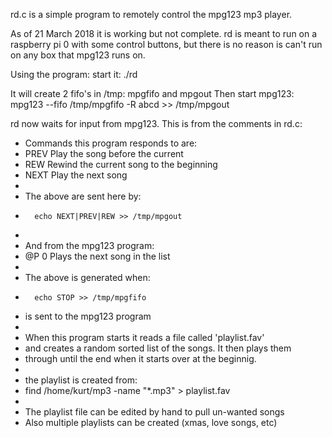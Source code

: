 rd.c is a simple program to remotely control the mpg123 mp3 player. 

As of 21 March 2018 it is working but not complete. rd is meant 
to run on a raspberry pi 0 with some control buttons, but there is
no reason is can't run on any box that mpg123 runs on.

Using the program:
start it: ./rd

It will create 2 fifo's in /tmp: mpgfifo and mpgout
Then start mpg123: mpg123 --fifo /tmp/mpgfifo -R abcd >> /tmp/mpgout

rd now waits for input from mpg123. This is from the comments in rd.c:

*	Commands this program responds to are:
*	PREV	Play the song before the current
*	REW	Rewind the current song to the beginning
*	NEXT	Play the next song
*
*	The above are sent here by:
*		echo NEXT|PREV|REW >> /tmp/mpgout
*
*	And from the mpg123 program:
*	@P 0	Plays the next song in the list
*
*	The above is generated when:
*		echo STOP >> /tmp/mpgfifo
*	is sent to the mpg123 program
*
*	When this program starts it reads a file called 'playlist.fav'
*	and creates a random sorted list of the songs. It then plays them
* 	through until the end when it starts over at the beginnig.
*
*	the playlist is created from:
*	find /home/kurt/mp3 -name "*.mp3" > playlist.fav
*
*	The playlist file can be edited by hand to pull un-wanted songs
*	Also multiple playlists can be created (xmas, love songs, etc)


